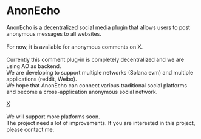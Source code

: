 # AnonEcho

AnonEcho is a decentralized social media plugin that allows users to post anonymous messages to all websites.<br/>
<br/>
For now, it is available for anonymous comments on X.<br/>
<br/>
Currently this comment plug-in is completely decentralized and we are using AO as backend.
<br/>
We are developing to support multiple networks (Solana evm) and multiple applications (reddit, Weibo). 
<br/>
We hope that AnonEcho can connect various traditional social platforms and become a cross-application anonymous social network.
<br/>

[X](X.png)
<br/>
<br/>
We will support more platforms soon.
<br/>
The project need a lot of improvements. If you are interested in this project, please contact me.
<br/>